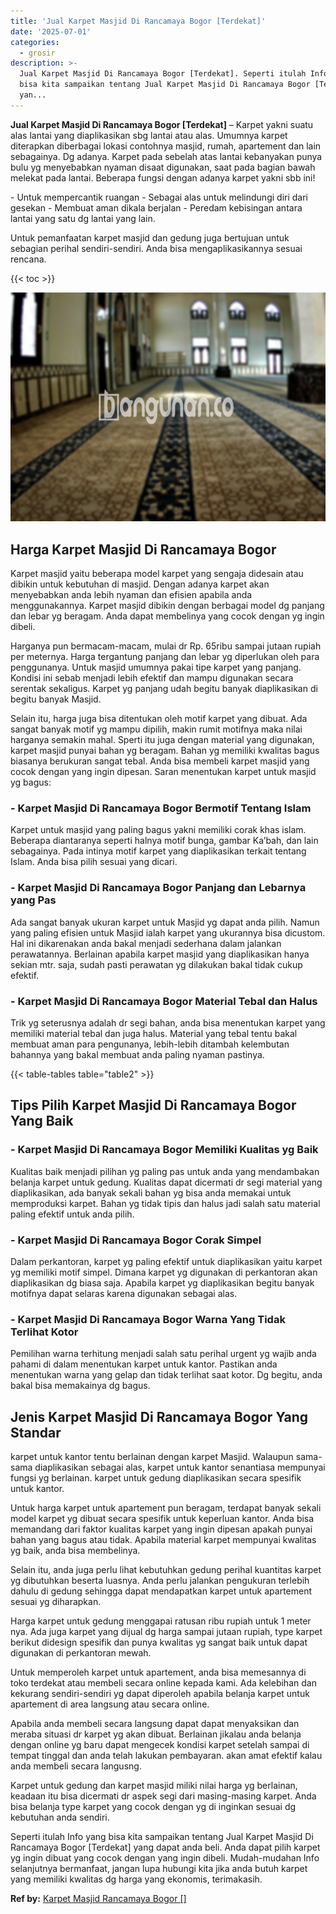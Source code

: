 ```yaml
---
title: 'Jual Karpet Masjid Di Rancamaya Bogor [Terdekat]'
date: '2025-07-01'
categories:
  - grosir
description: >-
  Jual Karpet Masjid Di Rancamaya Bogor [Terdekat]. Seperti itulah Info yang
  bisa kita sampaikan tentang Jual Karpet Masjid Di Rancamaya Bogor [Terdekat]
  yan...
---
```


**Jual Karpet Masjid Di Rancamaya Bogor \[Terdekat\]** – Karpet yakni suatu alas lantai yang diaplikasikan sbg lantai atau alas. Umumnya karpet diterapkan diberbagai lokasi contohnya masjid, rumah, apartement dan lain sebagainya. Dg adanya. Karpet pada sebelah atas lantai kebanyakan punya bulu yg menyebabkan nyaman disaat digunakan, saat pada bagian bawah melekat pada lantai. Beberapa fungsi dengan adanya karpet yakni sbb ini!

\- Untuk mempercantik ruangan - Sebagai alas untuk melindungi diri dari gesekan - Membuat aman dikala berjalan - Peredam kebisingan antara lantai yang satu dg lantai yang lain.

Untuk pemanfaatan karpet masjid dan gedung juga bertujuan untuk sebagian perihal sendiri-sendiri. Anda bisa mengaplikasikannya sesuai rencana.

{{< toc >}}

![Jual Karpet Masjid Di Rancamaya Bogor [Terdekat]](/images/grosir-karpet-murah-72.png)

## Harga Karpet Masjid Di Rancamaya Bogor

Karpet masjid yaitu beberapa model karpet yang sengaja didesain atau dibikin untuk kebutuhan di masjid. Dengan adanya karpet akan menyebabkan anda lebih nyaman dan efisien apabila anda menggunakannya. Karpet masjid dibikin dengan berbagai model dg panjang dan lebar yg beragam. Anda dapat membelinya yang cocok dengan yg ingin dibeli.

Harganya pun bermacam-macam, mulai dr Rp. 65ribu sampai jutaan rupiah per meternya. Harga tergantung panjang dan lebar yg diperlukan oleh para penggunanya. Untuk masjid umumnya pakai tipe karpet yang panjang. Kondisi ini sebab menjadi lebih efektif dan mampu digunakan secara serentak sekaligus. Karpet yg panjang udah begitu banyak diaplikasikan di begitu banyak Masjid.

Selain itu, harga juga bisa ditentukan oleh motif karpet yang dibuat. Ada sangat banyak motif yg mampu dipilih, makin rumit motifnya maka nilai harganya semakin mahal. Sperti itu juga dengan material yang digunakan, karpet masjid punyai bahan yg beragam. Bahan yg memiliki kwalitas bagus biasanya berukuran sangat tebal. Anda bisa membeli karpet masjid yang cocok dengan yang ingin dipesan. Saran menentukan karpet untuk masjid yg bagus:

### \- Karpet Masjid Di Rancamaya Bogor Bermotif Tentang Islam

Karpet untuk masjid yang paling bagus yakni memiliki corak khas islam. Beberapa diantaranya seperti halnya motif bunga, gambar Ka’bah, dan lain sebagainya. Pada intinya motif karpet yang diaplikasikan terkait tentang Islam. Anda bisa pilih sesuai yang dicari.

### \- Karpet Masjid Di Rancamaya Bogor Panjang dan Lebarnya yang Pas

Ada sangat banyak ukuran karpet untuk Masjid yg dapat anda pilih. Namun yang paling efisien untuk Masjid ialah karpet yang ukurannya bisa dicustom. Hal ini dikarenakan anda bakal menjadi sederhana dalam jalankan perawatannya. Berlainan apabila karpet masjid yang diaplikasikan hanya sekian mtr. saja, sudah pasti perawatan yg dilakukan bakal tidak cukup efektif.

### \- Karpet Masjid Di Rancamaya Bogor Material Tebal dan Halus

Trik yg seterusnya adalah dr segi bahan, anda bisa menentukan karpet yang memiliki material tebal dan juga halus. Material yang tebal tentu bakal membuat aman para pengunanya, lebih-lebih ditambah kelembutan bahannya yang bakal membuat anda paling nyaman pastinya.

{{< table-tables table="table2" >}}

## Tips Pilih Karpet Masjid Di Rancamaya Bogor Yang Baik

### \- Karpet Masjid Di Rancamaya Bogor Memiliki Kualitas yg Baik

Kualitas baik menjadi pilihan yg paling pas untuk anda yang mendambakan belanja karpet untuk gedung. Kualitas dapat dicermati dr segi material yang diaplikasikan, ada banyak sekali bahan yg bisa anda memakai untuk memproduksi karpet. Bahan yg tidak tipis dan halus jadi salah satu material paling efektif untuk anda pilih.

### \- Karpet Masjid Di Rancamaya Bogor Corak Simpel

Dalam perkantoran, karpet yg paling efektif untuk diaplikasikan yaitu karpet yg memiliki motif simpel. Dimana karpet yg digunakan di perkantoran akan diaplikasikan dg biasa saja. Apabila karpet yg diaplikasikan begitu banyak motifnya dapat selaras karena digunakan sebagai alas.

### \- Karpet Masjid Di Rancamaya Bogor Warna Yang Tidak Terlihat Kotor

Pemilihan warna terhitung menjadi salah satu perihal urgent yg wajib anda pahami di dalam menentukan karpet untuk kantor. Pastikan anda menentukan warna yang gelap dan tidak terlihat saat kotor. Dg begitu, anda bakal bisa memakainya dg bagus.

## Jenis Karpet Masjid Di Rancamaya Bogor Yang Standar

karpet untuk kantor tentu berlainan dengan karpet Masjid. Walaupun sama-sama diaplikasikan sebagai alas, karpet untuk kantor senantiasa mempunyai fungsi yg berlainan. karpet untuk gedung diaplikasikan secara spesifik untuk kantor.

Untuk harga karpet untuk apartement pun beragam, terdapat banyak sekali model karpet yg dibuat secara spesifik untuk keperluan kantor. Anda bisa memandang dari faktor kualitas karpet yang ingin dipesan apakah punyai bahan yang bagus atau tidak. Apabila material karpet mempunyai kwalitas yg baik, anda bisa membelinya.

Selain itu, anda juga perlu lihat kebutuhkan gedung perihal kuantitas karpet yg dibutuhkan beserta luasnya. Anda perlu jalankan pengukuran terlebih dahulu di gedung sehingga dapat mendapatkan karpet untuk apartement sesuai yg diharapkan.

Harga karpet untuk gedung menggapai ratusan ribu rupiah untuk 1 meter nya. Ada juga karpet yang dijual dg harga sampai jutaan rupiah, type karpet berikut didesign spesifik dan punya kwalitas yg sangat baik untuk dapat digunakan di perkantoran mewah.

Untuk memperoleh karpet untuk apartement, anda bisa memesannya di toko terdekat atau membeli secara online kepada kami. Ada kelebihan dan kekurang sendiri-sendiri yg dapat diperoleh apabila belanja karpet untuk apartement di area langsung atau secara online.

Apabila anda membeli secara langsung dapat dapat menyaksikan dan meraba situasi dr karpet yg akan dibuat. Berlainan jikalau anda belanja dengan online yg baru dapat mengecek kondisi karpet setelah sampai di tempat tinggal dan anda telah lakukan pembayaran. akan amat efektif kalau anda membeli secara langusng.

Karpet untuk gedung dan karpet masjid miliki nilai harga yg berlainan, keadaan itu bisa dicermati dr aspek segi dari masing-masing karpet. Anda bisa belanja type karpet yang cocok dengan yg di inginkan sesuai dg kebutuhan anda sendiri.

Seperti itulah Info yang bisa kita sampaikan tentang Jual Karpet Masjid Di Rancamaya Bogor \[Terdekat\] yang dapat anda beli. Anda dapat pilih karpet yg ingin dibuat yang cocok dengan yang ingin dibeli. Mudah-mudahan Info selanjutnya bermanfaat, jangan lupa hubungi kita jika anda butuh karpet yang memiliki kwalitas dg harga yang ekonomis, terimakasih.

**Ref by:**  [Karpet Masjid Rancamaya Bogor []](https://id.wikipedia.org/wiki/Karpet)
